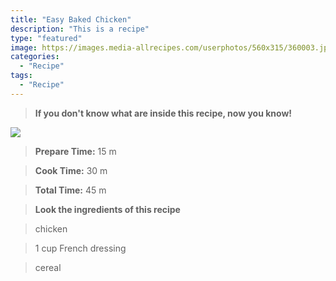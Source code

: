```yaml
---
title: "Easy Baked Chicken"
description: "This is a recipe"
type: "featured"
image: https://images.media-allrecipes.com/userphotos/560x315/360003.jpg
categories: 
  - "Recipe"
tags: 
  - "Recipe"
---
```



>**If you don't know what are inside this recipe, now you know!**

![](../images/Recipes-Banner.jpg)
> **Prepare Time:** 15 m


> **Cook Time:** 30 m


> **Total Time:** 45 m

> **Look the ingredients of this recipe**

> chicken

> 1 cup French dressing

> cereal

